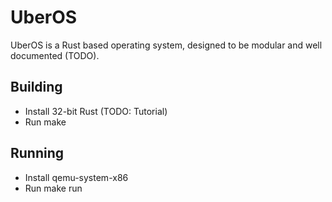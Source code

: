 # UberOS
UberOS is a Rust based operating system, designed to be modular and well documented (TODO).

## Building
- Install 32-bit Rust (TODO: Tutorial)
- Run make

## Running
- Install qemu-system-x86
- Run make run
